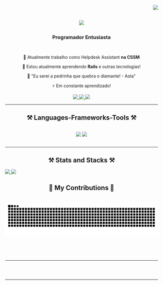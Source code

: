 <img align="right" src="https://visitor-badge.laobi.icu/badge?page_id=pedroowb.pedroowb" />

<h1 align="center">
    <img src="https://readme-typing-svg.herokuapp.com/?font=Righteous&size=35&center=true&vCenter=true&width=600&height=70&duration=4000&lines=Que+A+Força+Esteja+Com+Você!;Jedi+Rails" />
</h1>

<h3 align="center">Programador Entusiasta</h3>

<br/>

<div align="center">
 
 🔭 Atualmente trabalho como Helpdesk Assistant **na CSSM**
 
 🌱 Estou atualmente aprendendo **Rails** e outras tecnologias!

💬 "Eu serei a pedrinha que quebra o diamante! - Asta"

⚡ Em constante aprendizado!

 </div>
 
<div align="center"> 
  <a href="mailto:phsilvasantos7@gmail.com" target="_blank">
    <img src="https://img.shields.io/badge/Gmail-333333?style=for-the-badge&logo=gmail&logoColor=red" />
  </a>
  <a href="https://www.linkedin.com/in/pedro-henrique-899151271/" target="_blank">
    <img src="https://img.shields.io/badge/LinkedIn-0077B5?style=for-the-badge&logo=linkedin&logoColor=white" target="_blank" />
  </a>
  <a href="https://codewithpedro.netlify.app" target="_blank">
     <img src="https://img.shields.io/badge/Portfolio-FF5722?style=for-the-badge&logo=todoist&logoColor=white" target="_blank" /> <!-- sqlite, safari, google-chrome are other good icon options -->
  </a>
</div>

 <hr/>
 
<h2 align="center">⚒️ Languages-Frameworks-Tools ⚒️</h2>
<br/>
<div align="center">
    <img src="https://skillicons.dev/icons?i=,html,css,vscode,github,figma,git " />
    <img src="https://skillicons.dev/icons?i=python,javascript,java,notion,ruby,rails" /><br>
</div>

<br/>
<hr/>

<h2 align="center">⚒️ Stats and Stacks ⚒️</h2>
<div>
  <a href="https://github.com/pedroowb">
    <img height="180em" src="https://github-readme-stats.vercel.app/api?username=pedroowb&show_icons=true&theme=dark#gh-dark-mode-only&include_all_commits=true&count_private=true"/>
    <img height="180em" src="https://github-readme-stats.vercel.app/api/top-langs/?username=pedroowb&layout=compact&langs_count=7&theme=dark#gh-dark-mode-only"/>
  </a>
</div>

<div align="center">
  <h2>🐍 My Contributions 🐍</h2>
  <br>
  <img alt="snake eating my contributions" src="https://raw.githubusercontent.com/pedroowb/pedroowb/output/github-contribution-grid-snake.svg" />
  
  <br/><br/><br/>
</div>

<hr/>

<br/><br/>

<hr/>

<br/>

